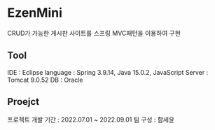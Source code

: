 # EzenMini
CRUD가 가능한 게시판 사이트를 스프링 MVC패턴을 이용하여 구현

## Tool
IDE : Eclipse
language : Spring 3.9.14, Java 15.0.2, JavaScript
Server : Tomcat 9.0.52
DB : Oracle

## Proejct
프로젝트 개발 기간 : 2022.07.01 ~ 2022.09.01
팀 구성 : 함세윤
